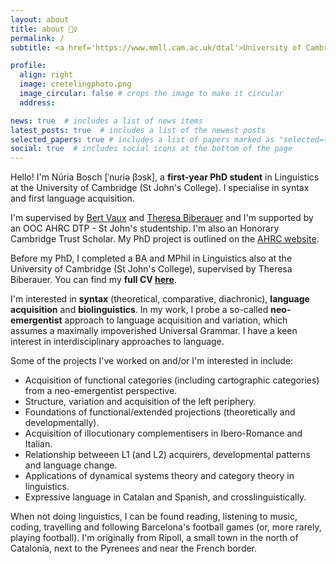 ```yaml
---
layout: about
title: about 🙋‍♀️
permalink: /
subtitle: <a href='https://www.mmll.cam.ac.uk/dtal'>University of Cambridge</a> &bull; nb611 [at] cam.ac.uk &bull; she/her

profile:
  align: right
  image: cretelingphoto.png
  image_circular: false # crops the image to make it circular
  address:

news: true  # includes a list of news items
latest_posts: true  # includes a list of the newest posts
selected_papers: true # includes a list of papers marked as "selected={true}"
social: true  # includes social icons at the bottom of the page
---
```


Hello! I'm Núria Bosch [ˈnuɾiə βɔsk], a **first-year PhD student** in Linguistics at the University of Cambridge (St John's College). I specialise in syntax and first language acquisition.

I'm supervised by [Bert Vaux](https://www.mmll.cam.ac.uk/bv230) and [Theresa Biberauer](https://www.mmll.cam.ac.uk/dr-theresa-biberauer) and I'm supported by an OOC AHRC DTP - St John's studentship. I'm also an Honorary Cambridge Trust Scholar. My PhD project is outlined on the [AHRC website](https://www.oocdtp.ac.uk/people/nuria-bosch).

Before my PhD, I completed a BA and MPhil in Linguistics also at the University of Cambridge (St John's College), supervised by Theresa Biberauer. You can find my **full CV [here](https://nuria-bosch.github.io/assets/pdf/Bosch_cv_June_2024.pdf)**.

I'm interested in **syntax** (theoretical, comparative, diachronic), **language acquisition** and **biolinguistics**. In my work, I probe a so-called **neo-emergentist** approach to language acquisition and variation, which assumes a maximally impoverished Universal Grammar. I have a keen interest in interdisciplinary approaches to language.

Some of the projects I've worked on and/or I'm interested in include:

- Acquisition of functional categories (including cartographic categories) from a neo-emergentist perspective.
- Structure, variation and acquisition of the left periphery.
- Foundations of functional/extended projections (theoretically and developmentally).
- Acquisition of illocutionary complementisers in Ibero-Romance and Italian.
- Relationship betweeen L1 (and L2) acquirers, developmental patterns and language change.
- Applications of dynamical systems theory and category theory in linguistics.
- Expressive language in Catalan and Spanish, and crosslinguistically.
    
When not doing linguistics, I can be found reading, listening to music, coding, travelling and following Barcelona's football games (or, more rarely, playing football). I'm originally from Ripoll, a small town in the north of Catalonia, next to the Pyrenees and near the French border.
